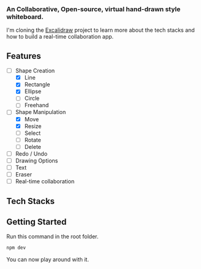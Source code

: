 <p align="center">
  <h3>An Collaborative, Open-source, virtual hand-drawn style whiteboard.</h3>
</p>

I'm cloning the [Excalidraw](https://excalidraw.com/) project to learn more about the tech stacks and how to build a real-time collaboration app.

## Features

- [ ] Shape Creation
  - [x] Line
  - [x] Rectangle
  - [x] Ellipse
  - [ ] Circle
  - [ ] Freehand
- [ ] Shape Manipulation
  - [x] Move
  - [x] Resize
  - [ ] Select
  - [ ] Rotate
  - [ ] Delete
- [ ] Redo / Undo
- [ ] Drawing Options
- [ ] Text
- [ ] Eraser
- [ ] Real-time collaboration

## Tech Stacks

## Getting Started

Run this command in the root folder.

```bash
npm dev
```

You can now play around with it.
